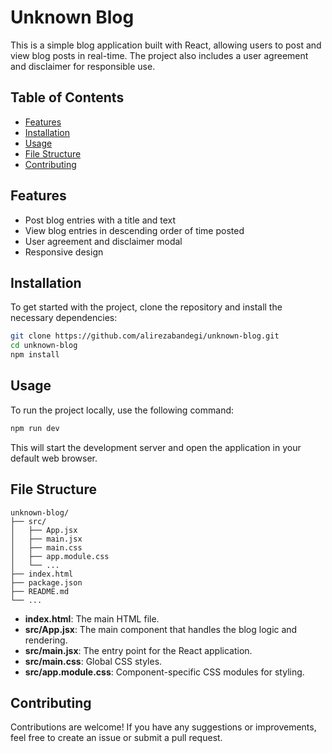 # Unknown Blog

This is a simple blog application built with React, allowing users to post and view blog posts in real-time. The project also includes a user agreement and disclaimer for responsible use.

## Table of Contents

- [Features](#features)
- [Installation](#installation)
- [Usage](#usage)
- [File Structure](#file-structure)
- [Contributing](#contributing)

## Features

- Post blog entries with a title and text
- View blog entries in descending order of time posted
- User agreement and disclaimer modal
- Responsive design

## Installation

To get started with the project, clone the repository and install the necessary dependencies:

```bash
git clone https://github.com/alirezabandegi/unknown-blog.git
cd unknown-blog
npm install
```

## Usage

To run the project locally, use the following command:

```bash
npm run dev
```

This will start the development server and open the application in your default web browser.

## File Structure

```
unknown-blog/
├── src/
│   ├── App.jsx
│   ├── main.jsx
│   ├── main.css
│   ├── app.module.css
│   └── ...
├── index.html
├── package.json
├── README.md
└── ...
```

- **index.html**: The main HTML file.
- **src/App.jsx**: The main component that handles the blog logic and rendering.
- **src/main.jsx**: The entry point for the React application.
- **src/main.css**: Global CSS styles.
- **src/app.module.css**: Component-specific CSS modules for styling.

## Contributing

Contributions are welcome! If you have any suggestions or improvements, feel free to create an issue or submit a pull request.
